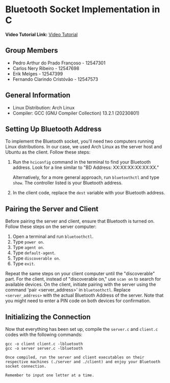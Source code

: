 # Bluetooth Socket Implementation in C

**Video Tutorial Link:** [Video Tutorial](https://drive.google.com/drive/folders/1zBjldi3ISgL7iKhhF2b_ot-IWbrbkxTd?usp=drive_link)

## Group Members
- Pedro Arthur do Prado Françoso - 12547301
- Carlos Nery Ribeiro - 12547698
- Erik Melges - 12547399
- Fernando Clarindo Cristóvão - 12547573

## General Information
- Linux Distribution: Arch Linux
- Compiler: GCC (GNU Compiler Collection) 13.2.1 (20230801)

## Setting Up Bluetooth Address
To implement the Bluetooth socket, you'll need two computers running Linux distributions. In our case, we used Arch Linux as the server host and Ubuntu as the client. Follow these steps:

1. Run the `hciconfig` command in the terminal to find your Bluetooth address. Look for a line similar to "BD Address: XX:XX:XX:XX:XX:XX."

   Alternatively, for a more general approach, run `bluetoothctl` and type `show`. The controller listed is your Bluetooth address.

2. In the client code, replace the `dest` variable with your Bluetooth address.

## Pairing the Server and Client
Before pairing the server and client, ensure that Bluetooth is turned on. Follow these steps on the server computer:

1. Open a terminal and run `bluetoothctl`.
2. Type `power on`.
3. Type `agent on`.
4. Type `default-agent`.
5. Type `discoverable on`.
6. Type `exit`.

Repeat the same steps on your client computer until the "discoverable" part. For the client, instead of "discoverable on," use `scan on` to search for available devices. On the client, initiate pairing with the server using the command 'pair <server_address>' in `bluetoothctl`. Replace `<server_address>` with the actual Bluetooth Address of the server. Note that you might need to enter a PIN code on both devices for confirmation.

## Initializing the Connection
Now that everything has been set up, compile the `server.c` and `client.c` codes with the following commands:

```shell
gcc -o client client.c -lbluetooth
gcc -o server server.c -lbluetooth

Once compiled, run the server and client executables on their respective machines (./server and ./client) and enjoy your Bluetooth socket connection.  

Remember to input one letter at a time.
